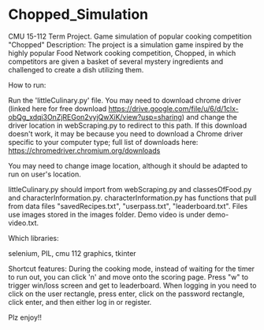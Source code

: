 # Chopped_Simulation
CMU 15-112 Term Project. Game simulation of popular cooking competition "Chopped"
Description:
The project is a simulation game inspired by the highly popular Food Network cooking competition, Chopped, in which competitors are given a basket of several mystery ingredients and challenged to create a dish utilizing them. 

How to run:

Run the 'littleCulinary.py' file. You may need to download chrome driver (linked here for free download https://drive.google.com/file/u/6/d/1clx-obQg_xdqi3OnZjREGon2vyjQwXiK/view?usp=sharing) and change the driver location in webScraping.py to redirect to this path. If this download doesn't work, it may be because you need to download a Chrome driver specific to your computer type; full list of downloads here: https://chromedriver.chromium.org/downloads

You may need to change image location, although it should be adapted to run on user's location.

littleCulinary.py should import from webScraping.py and classesOfFood.py and characterInformation.py. characterInformation.py has functions that pull from data files "savedRecipes.txt", "userpass.txt", "leaderboard.txt". Files use images stored in the images folder. Demo video is under demo-video.txt. 
 
Which libraries: 

selenium, PIL, cmu 112 graphics, tkinter


Shortcut features:
During the cooking mode, instead of waiting for the timer to run out, you can click 'n' and move onto the scoring page. Press "w" to trigger win/loss screen and get to leaderboard. When logging in you need to click on the user rectangle, press enter, click on the password rectangle, click enter, and then either log in or register. 

Plz enjoy!!
